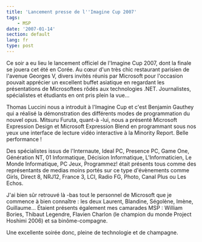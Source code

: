 ```yaml
---
title: 'Lancement presse de l''Imagine Cup 2007'
tags:
    - MSP
date: '2007-01-14'
section: default
lang: fr
type: post
---
```


Ce soir a eu lieu le lancement officiel de l'Imagine Cup 2007, dont la finale se jouera cet été en Corée. Au cœur d'un très chic restaurant parisien de l'avenue Georges V, divers invités réunis par Microsoft pour l'occasion pouvait apprécier un excellent buffet asiatique en regardant les présentations de Microsoftees rôdés aux technologies .NET. Journalistes, spécialistes et étudiants en ont pris plein la vue…

<!-- more -->

Thomas Luccini nous a introduit à l'Imagine Cup et c'est Benjamin Gauthey qui a réalisé la démonstration des différents modes de programmation du nouvel opus. Mitsuru Furuta, quant-à -lui, nous a présenté Microsoft Expression Design et Microsoft Expression Blend en programmant sous nos yeux une interface de lecture vidéo interactive à la Minority Report. Belle performance !

Des spécialistes issus de l'Internaute, Ideal PC, Presence PC, Game One, Génération NT, 01 Informatique, Décision Informatique, L'Informaticien, Le Monde Informatique, PC Jeux, Programmez! était présents tous comme des représentants de medias moins portés sur ce type d'évènements comme Girls, Direct 8, NRJ12, France 3, LCI, Radio FG, Photo, Canal Plus ou Les Echos.

J'ai bien sûr retrouvé là -bas tout le personnel de Microsoft que je commence à bien connaître : les deux Laurent, Blandine, Ségolène, Imène, Guillaume… Étaient présents également mes camarades MSP : William Bories, Thibaut Legendre, Flavien Charlon (le champion du monde Project Hoshimi 2006) et sa binôme-compagne.

Une excellente soirée donc, pleine de technologie et de champagne.
